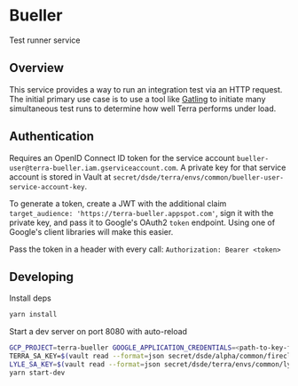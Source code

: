 # Bueller

Test runner service

## Overview

This service provides a way to run an integration test via an HTTP request. The initial primary use case is to use a tool like [Gatling](https://gatling.io/) to initiate many simultaneous test runs to determine how well Terra performs under load.

## Authentication

Requires an OpenID Connect ID token for the service account `bueller-user@terra-bueller.iam.gserviceaccount.com`. A private key for that service account is stored in Vault at `secret/dsde/terra/envs/common/bueller-user-service-account-key`.

To generate a token, create a JWT with the additional claim `target_audience: 'https://terra-bueller.appspot.com'`, sign it with the private key, and pass it to Google's OAuth2 `token` endpoint. Using one of Google's client libraries will make this easier.

Pass the token in a header with every call: `Authorization: Bearer <token>`

## Developing

Install deps
```bash
yarn install
```

Start a dev server on port 8080 with auto-reload
```bash
GCP_PROJECT=terra-bueller GOOGLE_APPLICATION_CREDENTIALS=<path-to-key-file> \
TERRA_SA_KEY=$(vault read --format=json secret/dsde/alpha/common/firecloud-account.pem | jq .data) \
LYLE_SA_KEY=$(vault read --format=json secret/dsde/terra/envs/common/lyle-user-service-account-key | jq .data) \
yarn start-dev
```
